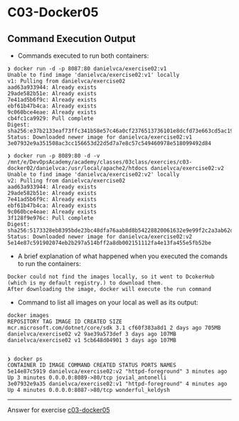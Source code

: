 ﻿
# C03-Docker05

## Command Execution Output
- Commands executed to run both containers:
```
❯ docker run -d -p 8087:80 danielvca/exercise02:v1  
Unable to find image 'danielvca/exercise02:v1' locally  
v1: Pulling from danielvca/exercise02  
aad63a933944: Already exists  
29ade582b51e: Already exists  
7e41ad5b6f9c: Already exists  
ebf61b47b4ca: Already exists  
9c060bce4eae: Already exists  
cb4fc1ca9929: Pull complete  
Digest: sha256:e37b2133eaf73ffc341b58e57c46a0cf2376513736101e8dcfd73e663cd5ac19  
Status: Downloaded newer image for danielvca/exercise02:v1  
3e07932e9a351508ac3cc156653d22d5d7a7e8c57c549460978e518099492d84

❯ docker run -p 8089:80 -d -v /mnt/e/DevOpsAcademy/academy/classes/03class/exercies/c03-docker02/danielvca:/usr/local/apache2/htdocs danielvca/exercise02:v2  
Unable to find image 'danielvca/exercise02:v2' locally  
v2: Pulling from danielvca/exercise02  
aad63a933944: Already exists  
29ade582b51e: Already exists  
7e41ad5b6f9c: Already exists  
ebf61b47b4ca: Already exists  
9c060bce4eae: Already exists  
3f128f9e976c: Pull complete  
Digest: sha256:5173328eb8395bde23bc48dfa76aab8d8b54228820061632e9e99f2c2a3ab62d  
Status: Downloaded newer image for danielvca/exercise02:v2  
5e14e87c591902074eb2b297a514bff2a8db002151112fa4e13fa455e5fb52be

```

- A brief explanation of what happened when you executed the comands to run the containers:
```
Docker could not find the images locally, so it went to DcokerHub (which is my default registry.) to download them. 
After downloading the image, docker will execute the run command
```

- Command to list all images on your local as well as its output:
```
docker images  
REPOSITORY TAG IMAGE ID CREATED SIZE  
mcr.microsoft.com/dotnet/core/sdk 3.1 cf60f383a8d1 2 days ago 705MB  
danielvca/exercise02 v2 9ae39a573def 3 days ago 107MB  
danielvca/exercise02 v1 5cb648d04901 3 days ago 107MB


❯ docker ps  
CONTAINER ID IMAGE COMMAND CREATED STATUS PORTS NAMES  
5e14e87c5919 danielvca/exercise02:v2 "httpd-foreground" 3 minutes ago Up 3 minutes 0.0.0.0:8089->80/tcp jovial_antonelli  
3e07932e9a35 danielvca/exercise02:v1 "httpd-foreground" 4 minutes ago Up 4 minutes 0.0.0.0:8087->80/tcp wonderful_keldysh
```

<!-- Don't change anything below this point-->
<!-- Before commiting, remove both commented lines--> 
***
Answer for exercise [c03-docker05](https://github.com/devopsacademyau/academy/blob/af3225a3436f263164e8daebc6bbd1ef3122b900/classes/03class/exercises/c03-docker05/README.md)


